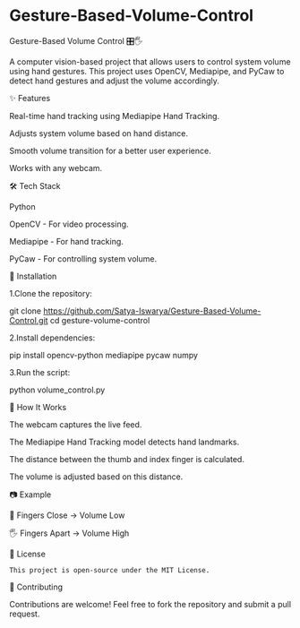 # Gesture-Based-Volume-Control
Gesture-Based Volume Control 🎛️🖐️

A computer vision-based project that allows users to control system volume using hand gestures. This project uses OpenCV, Mediapipe, and PyCaw to detect hand gestures and adjust the volume accordingly.

✨ Features

Real-time hand tracking using Mediapipe Hand Tracking.

Adjusts system volume based on hand distance.

Smooth volume transition for a better user experience.

Works with any webcam.

🛠️ Tech Stack

Python

OpenCV - For video processing.

Mediapipe - For hand tracking.

PyCaw - For controlling system volume.

🔧 Installation

1.Clone the repository:

  git clone https://github.com/Satya-Iswarya/Gesture-Based-Volume-Control.git
  cd gesture-volume-control
  
2.Install dependencies:

  pip install opencv-python mediapipe pycaw numpy
  
3.Run the script:

  python volume_control.py  

📌 How It Works

   The webcam captures the live feed.
   
   The Mediapipe Hand Tracking model detects hand landmarks.
   
   The distance between the thumb and index finger is calculated.
   
   The volume is adjusted based on this distance.
   
📷 Example

🤏 Fingers Close → Volume Low

🖐️ Fingers Apart → Volume High

📜 License

    This project is open-source under the MIT License.

🤝 Contributing

   Contributions are welcome! Feel free to fork the repository and submit a pull request.
